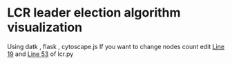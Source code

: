 # LCR leader election algorithm visualization
Using datk , flask , cytoscape.js 
If you want to change nodes count edit [Line 19](https://github.com/P4R54/lcr_visualization/blob/f86f04dc7bd496a00c6c4c9278ce251ac5842df3/lcr.py#L19)
and [Line 53](https://github.com/P4R54/lcr_visualization/blob/f86f04dc7bd496a00c6c4c9278ce251ac5842df3/lcr.py#L53) of lcr.py

